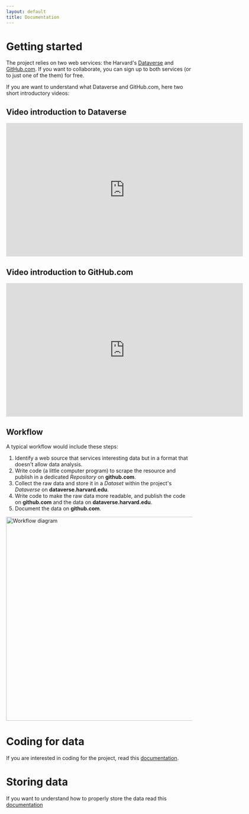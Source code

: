 ```yaml
---
layout: default
title: Documentation
---
```


# Getting started

The project relies on two web services: the Harvard's [Dataverse](https://dataverse.harvard.edu) and [GitHub.com](https://github.com/). If you want to collaborate, you can sign up to both services (or to just one of the them) for free.

If you are want to understand what Dataverse and GitHub.com, here two short introductory videos:

## Video introduction to Dataverse

<iframe width="640" height="360" src="https://www.youtube.com/embed/7_Elpmntb1g" frameborder="0" allow="autoplay; encrypted-media" allowfullscreen></iframe>

## Video introduction to GitHub.com

<iframe width="640" height="360" src="https://www.youtube.com/embed/w3jLJU7DT5E" frameborder="0" allow="autoplay; encrypted-media" allowfullscreen></iframe>

## Workflow

<div class="row">
<div class="column" markdown="1">
A typical workflow would include these steps:

1. Identify a web source that services interesting data but in a format that doesn't allow data analysis.
2. Write code (a little computer program) to scrape the resource and publish in a dedicated *Repository* on **github.com**.
3. Collect the raw data and store it in a *Dataset* within the project's *Dataverse* on **dataverse.harvard.edu**.
3. Write code to make the raw data more readable, and publish the code on   **github.com** and the data on **dataverse.harvard.edu**.
4. Document the data on **github.com**.

</div>
  <div class="column"><img src="/ScrapeOpen/images/workflow-diagram.svg" alt="Workflow diagram" style="height: 550px; display: block; margin-left: auto; margin-right: auto;"/></div>
</div>

# Coding for data

If you are interested in coding for the project, read this [documentation](coding.html). 

# Storing data

If you want to understand how to properly store the data read this [documentation](dataverse.html)
